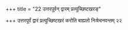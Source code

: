+++
title = "22 उत्तरपूर्वन् द्वारम् प्रत्युच्छिष्टखरङ्"

+++
उत्तरपूर्वं द्वारं प्रत्युच्छिष्टखरं करोति बाह्यतो निःषेचनवन्तम् २२
